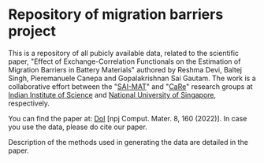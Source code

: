 # Repository of migration barriers project

This is a repository of all pubicly available data, related to the scientific paper, "Effect of Exchange-Correlation Functionals on the Estimation of Migration Barriers in Battery Materials" authored by Reshma Devi, Baltej Singh, Pieremanuele Canepa and Gopalakrishnan Sai Gautam. The work is a collaborative effort between the "<a href="https://sai-mat-group.github.io">SAI-MAT</a>" and "<a href="https://caneparesearch.org">CaRe</a>" research groups at <a href="https://iisc.ac.in">Indian Institute of Science</a> and <a href="https://nus.edu.sg">National University of Singapore</a>, respectively.

You can find the paper at: <a href="https://doi.org/10.1038/s41524-022-00837-0">DoI</a> [npj Comput. Mater. 8, 160 (2022)]. In case you use the data, please do cite our paper.

Description of the methods used in generating the data are detailed in the paper.
